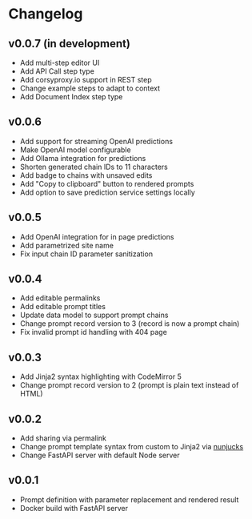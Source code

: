 # Changelog

## v0.0.7 (in development)

* Add multi-step editor UI 
* Add API Call step type
* Add corsyproxy.io support in REST step
* Change example steps to adapt to context
* Add Document Index step type

## v0.0.6

* Add support for streaming OpenAI predictions
* Make OpenAI model configurable
* Add Ollama integration for predictions
* Shorten generated chain IDs to 11 characters
* Add badge to chains with unsaved edits
* Add "Copy to clipboard" button to rendered prompts
* Add option to save prediction service settings locally

## v0.0.5

* Add OpenAI integration for in page predictions
* Add parametrized site name
* Fix input chain ID parameter sanitization

## v0.0.4

* Add editable permalinks
* Add editable prompt titles
* Update data model to support prompt chains
* Change prompt record version to 3 (record is now a prompt chain)
* Fix invalid prompt id handling with 404 page

## v0.0.3

* Add Jinja2 syntax highlighting with CodeMirror 5
* Change prompt record version to 2 (prompt is plain text instead of HTML)

## v0.0.2

* Add sharing via permalink
* Change prompt template syntax from custom to Jinja2 via [nunjucks](https://mozilla.github.io/nunjucks/)
* Change FastAPI server with default Node server

## v0.0.1

* Prompt definition with parameter replacement and rendered result
* Docker build with FastAPI server